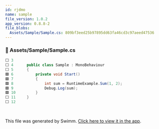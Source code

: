 ```yaml
---
id: rjdmo
name: sample
file_version: 1.0.2
app_version: 0.8.8-2
file_blobs:
  Assets/Sample/Sample.cs: 809bf3eed25b97895dd63fa46cd3c97aeed47536
---
```


<!-- NOTE-swimm-snippet: the lines below link your snippet to Swimm -->
### 📄 Assets/Sample/Sample.cs
```c#
⬜ 3      
⬜ 4      public class Sample : MonoBehaviour
⬜ 5      {
🟩 6          private void Start()
🟩 7          {
🟩 8              int sum = RuntimeExample.Sum(1, 2);
🟩 9              Debug.Log(sum);
🟩 10         }
⬜ 11     }
⬜ 12     
```

<br/>

This file was generated by Swimm. [Click here to view it in the app](https://app.swimm.io/repos/Z2l0aHViJTNBJTNBdW5pdHktZ2l0aHViLWFjdGlvbi1leGFtcGxlJTNBJTNBdHJlZW5vZC1rYXlh/docs/rjdmo).